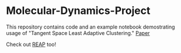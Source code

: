 # Molecular-Dynamics-Project

This repository contains code and an example notebook demostrating usage of "Tangent Space Least Adaptive Clustering." 
[Paper](https://openreview.net/forum?id=00thAjcutwh)

Check out [REAP](https://github.com/ShuklaGroup/REAP-ReinforcementLearningBasedAdaptiveSampling) too!
